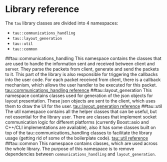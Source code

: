 # Library reference

The `tau` library classes are divided into 4 namespaces:
 - `tau::communications_handling`
 - `tau::layout_generation`
 - `tau::util`
 - `tau::common`

##tau::communications_handling
This namespace contains the classes that are used to handle the information sent and received between client and server. They parse the packets from client, generate and send the packets to it. This part of the library is also responsible for triggering the callbacks into the user code. For each packet received from client, there is a callback mechanism, which allows the user handler to be executed for this packet. 
[tau::communications_handling reference](communications_management.md)
##tau::layout_generation
This namespace contains classes used for generation of the json objects for layout presentation. These json objects are sent to the client, which uses them to draw the UI for the user.
[tau::layout_generation reference](layouts.md)
##tau::util
The util namespace contains all the helper classes that can be useful, but not essential for the library user. There are classes that implement socket communication logic for different platforms (currently Boost::asio and C++/CLI implementations are available), also it has some classes built on top of the tau::communications_handling classes to facilitate the library usage (getting rid of some of the boilerplate code).
[tau::util reference](util.md)
##tau::common
This namespace contains classes, which are used across the whole library. The purpose of this namespace is to remove dependencies between `communications_handling` and `layout_generation`.